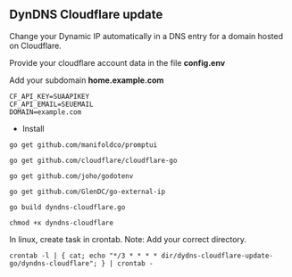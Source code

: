 ## DynDNS Cloudflare update

Change your Dynamic IP automatically in a DNS entry for a domain hosted on Cloudflare.

Provide your cloudflare account data in the file **config.env**

Add your subdomain **home.example.com**

```
CF_API_KEY=SUAAPIKEY
CF_API_EMAIL=SEUEMAIL
DOMAIN=example.com
```

- Install

```
go get github.com/manifoldco/promptui

go get github.com/cloudflare/cloudflare-go

go get github.com/joho/godotenv

go get github.com/GlenDC/go-external-ip

go build dyndns-cloudflare.go

chmod +x dyndns-cloudflare
```

In linux, create task in crontab. Note: Add your correct directory.

```
crontab -l | { cat; echo "*/3 * * * * dir/dydns-cloudflare-update-go/dyndns-cloudflare"; } | crontab -
```
